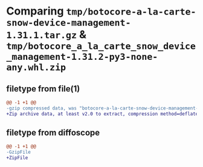 # Comparing `tmp/botocore-a-la-carte-snow-device-management-1.31.1.tar.gz` & `tmp/botocore_a_la_carte_snow_device_management-1.31.2-py3-none-any.whl.zip`

## filetype from file(1)

```diff
@@ -1 +1 @@
-gzip compressed data, was "botocore-a-la-carte-snow-device-management-1.31.1.tar", last modified: Sat Jul  8 01:42:39 2023, max compression
+Zip archive data, at least v2.0 to extract, compression method=deflate
```

## filetype from diffoscope

```diff
@@ -1 +1 @@
-GzipFile
+ZipFile
```

